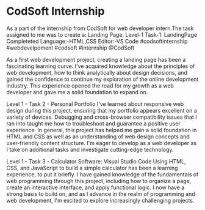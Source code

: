# CodSoft Internship
As a part of the internship from CodSoft for web developer intern.The task assigned to me was to create a: Landing Page.
Level-1
Task-1: LandingPage Completeted
Language:-HTML,CSS
Editor:-VS Code
#codsoftinternship #webdevelpoment #codsoft #internship @CodSoft

As a first web development project, creating a landing page has been a fascinating learning curve. 
I've acquired knowledge about the principles of web development, how to think analytically about design decisions,
and gained the confidence to continue my exploration of the online development industry. This experience opened
the road for my growth as a web developer and gave me a solid foundation to expand on.

Level 1 - Task 2 - Personal Portfolio 
I've learned about responsive web design during this project, ensuring that my portfolio appears excellent on a variety of devices. 
Debugging and cross-browser compatibility issues that I ran into taught me how to troubleshoot and guarantee a positive user experience. 
In general, this project has helped me gain a solid foundation in HTML and CSS as well as an understanding of web design concepts and user-friendly content structure. I'm eager to develop as a web developer as I take on additional tasks and investigate cutting-edge technology.

Level 1 - Task 3 - Calculator 
Software: Visual Studio Code 
Using HTML, CSS, and JavaScript to build a simple calculator has been a learning experience, to put it briefly. I have gained knowledge of the fundamentals of web programming through this project, including how to organize a page, create an interactive interface, and apply functional logic. I now have a strong basis to build on, and as I advance in the realm of programming and web development, I'm excited to explore increasingly challenging projects.
